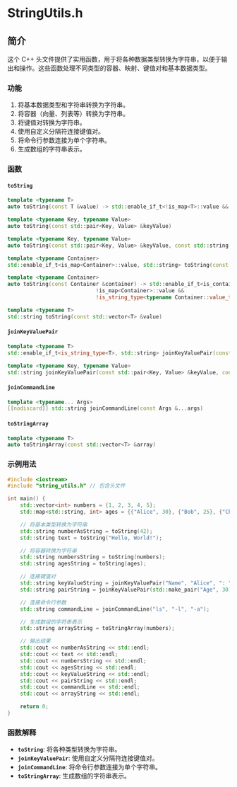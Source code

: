 # StringUtils.h

## 简介

这个 C++ 头文件提供了实用函数，用于将各种数据类型转换为字符串，以便于输出和操作。这些函数处理不同类型的容器、映射、键值对和基本数据类型。

### 功能

1. 将基本数据类型和字符串转换为字符串。
2. 将容器（向量、列表等）转换为字符串。
3. 将键值对转换为字符串。
4. 使用自定义分隔符连接键值对。
5. 将命令行参数连接为单个字符串。
6. 生成数组的字符串表示。

### 函数

#### `toString`

```cpp
template <typename T>
auto toString(const T &value) -> std::enable_if_t<!is_map<T>::value && !is_container<T>::value, std::string>

template <typename Key, typename Value>
auto toString(const std::pair<Key, Value> &keyValue)

template <typename Key, typename Value>
auto toString(const std::pair<Key, Value> &keyValue, const std::string &separator)

template <typename Container>
std::enable_if_t<is_map<Container>::value, std::string> toString(const Container &container)

template <typename Container>
auto toString(const Container &container) -> std::enable_if_t<is_container<Container>::value &&
                            !is_map<Container>::value &&
                            !is_string_type<typename Container::value_type>, std::string>

template <typename T>
std::string toString(const std::vector<T> &value)
```

#### `joinKeyValuePair`

```cpp
template <typename T>
std::enable_if_t<is_string_type<T>, std::string> joinKeyValuePair(const std::string &key, const T &value, const std::string &separator = "")

template <typename Key, typename Value>
std::string joinKeyValuePair(const std::pair<Key, Value> &keyValue, const std::string &separator = "")
```

#### `joinCommandLine`

```cpp
template <typename... Args>
[[nodiscard]] std::string joinCommandLine(const Args &...args)
```

#### `toStringArray`

```cpp
template <typename T>
auto toStringArray(const std::vector<T> &array)
```

### 示例用法

```cpp
#include <iostream>
#include "string_utils.h" // 包含头文件

int main() {
    std::vector<int> numbers = {1, 2, 3, 4, 5};
    std::map<std::string, int> ages = {{"Alice", 30}, {"Bob", 25}, {"Charlie", 35}};

    // 将基本类型转换为字符串
    std::string numberAsString = toString(42);
    std::string text = toString("Hello, World!");

    // 将容器转换为字符串
    std::string numbersString = toString(numbers);
    std::string agesString = toString(ages);

    // 连接键值对
    std::string keyValueString = joinKeyValuePair("Name", "Alice", ": ");
    std::string pairString = joinKeyValuePair(std::make_pair("Age", 30), " = ");

    // 连接命令行参数
    std::string commandLine = joinCommandLine("ls", "-l", "-a");

    // 生成数组的字符串表示
    std::string arrayString = toStringArray(numbers);

    // 输出结果
    std::cout << numberAsString << std::endl;
    std::cout << text << std::endl;
    std::cout << numbersString << std::endl;
    std::cout << agesString << std::endl;
    std::cout << keyValueString << std::endl;
    std::cout << pairString << std::endl;
    std::cout << commandLine << std::endl;
    std::cout << arrayString << std::endl;

    return 0;
}
```

### 函数解释

- **`toString`**: 将各种类型转换为字符串。
- **`joinKeyValuePair`**: 使用自定义分隔符连接键值对。
- **`joinCommandLine`**: 将命令行参数连接为单个字符串。
- **`toStringArray`**: 生成数组的字符串表示。
